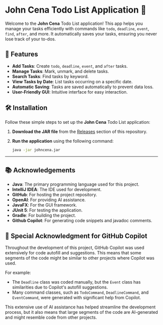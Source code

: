 # John Cena Todo List Application :tada:

Welcome to the **John Cena** Todo List application! This app helps you manage your tasks efficiently with commands like `todo`, `deadline`, `event`, `find`, `after`, and more. It automatically saves your tasks, ensuring you never lose track of your to-dos.

## 🚀 Features

- **Add Tasks**: Create `todo`, `deadline`, `event`, and `after` tasks.
- **Manage Tasks**: Mark, unmark, and delete tasks.
- **Search Tasks**: Find tasks by keyword.
- **View Tasks by Date**: List tasks occurring on a specific date.
- **Automatic Saving**: Tasks are saved automatically to prevent data loss.
- **User-Friendly GUI**: Intuitive interface for easy interaction.

## 🛠 Installation

Follow these simple steps to set up the **John Cena** Todo List application:

1. **Download the JAR file** from the [Releases](https://github.com/ishan-agarwal-05/ip/releases) section of this repository.

2. **Run the application** using the following command:

    ```bash
    java -jar johncena.jar
    ```

---

## 📚 Acknowledgements

- **Java**: The primary programming language used for this project.
- **IntelliJ IDEA**: The IDE used for development.
- **GitHub**: For hosting the project repository.
- **OpenAI**: For providing AI assistance.
- **JavaFX**: For the GUI framework.
- **JUnit 5**: For testing the application.
- **Gradle**: For building the project.
- **Github Copilot**: For generating code snippets and javadoc comments.


## 🤖 Special Acknowledgment for GitHub Copilot

Throughout the development of this project, GitHub Copilot was used extensively for code autofill and suggestions. This means that some segments of the code might be similar to other projects where Copilot was used.

For example:
- The `Deadline` class was coded manually, but the `Event` class has similarities due to Copilot's autofill suggestions.
- Many command classes, such as `TodoCommand`, `DeadlineCommand`, and `EventCommand`, were generated with significant help from Copilot.

This extensive use of AI assistance has helped streamline the development process, but it also means that large segments of the code are AI-generated and might resemble code from other projects.